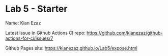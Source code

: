 # Lab 5 - Starter
Name: Kian Ezaz

Latest issue in Github Actions CI repo: https://github.com/kianezaz/github-actions-for-ci/issues/7

Github Pages site: https://kianezaz.github.io/Lab5/expose.html
